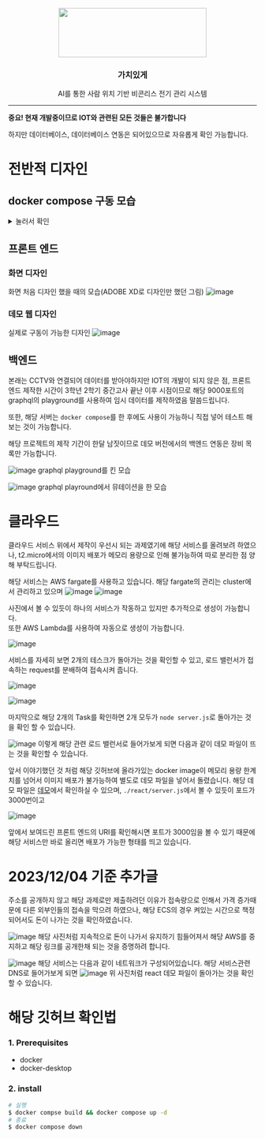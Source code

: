 <p align="center">
  <img width="300" height="100" src="https://github.com/dennis0324/temptemp/assets/50710829/e2e0023c-18d0-447f-9b4d-7132bc3effda">
</p>
<h3 align="center">가치있게</h3>
<p align="center">
  AI를 통한 사람 위치 기반 비콘리스 전기 관리 시스템
</p>

---

**중요! 현재 개발중이므로 IOT와 관련된 모든 것들은 불가합니다**

하지만 데이터베이스, 데이터베이스 연동은 되어있으므로 자유롭게 확인 가능합니다.

# 전반적 디자인
## docker compose 구동 모습
<details>
  <summary>눌러서 확인</summary>
  
![image](https://github.com/dennis0324/temptemp/assets/50710829/2531b17e-43e1-4a70-9e67-5f308c7b6538)
  
![image](https://github.com/dennis0324/temptemp/assets/50710829/a99143d8-f1cd-42ed-981e-6caff4db8fc4)  
</details>

## 프론트 엔드
### 화면 디자인
화면 처음 디자인 했을 때의 모습(ADOBE XD로 디자인만 했던 그림)
![image](https://github.com/dennis0324/temptemp/assets/50710829/bb679890-c229-456d-88ad-ebc973127c3b)

### 데모 웹 디자인
실제로 구동이 가능한 디자인 
![image](https://github.com/dennis0324/temptemp/assets/50710829/b9091830-b815-4560-9eb2-4ac5dd71df32)


## 백엔드
본래는 CCTV와 연결되어 데이터를 받아야하지만 IOT의 개발이 되지 않은 점, 프론트 엔드 제작한 시간이 3학년 2학기 중간고사 끝난 이후 시점이므로 해당 9000포트의 graphql의 playground를 사용하여 임시 데이터를 제작하였음 말씀드립니다.

또한, 해당 서버는 `docker compose`를 한 후에도 사용이 가능하니 직접 넣어 테스트 해보는 것이 가능합니다.

해당 프로젝트의 제작 기간이 한달 남짓이므로 데모 버전에서의 백엔드 연동은 장비 목록만 가능합니다.

![image](https://github.com/dennis0324/temptemp/assets/50710829/66afd289-7dca-40d2-9df1-71b50ff88321)
graphql playground를 킨 모습

![image](https://github.com/dennis0324/temptemp/assets/50710829/926a1779-7e84-4a42-9870-33694a903357)
graphql playround에서 뮤테이션을 한 모습

# 클라우드
클라우드 서비스 위에서 제작이 우선시 되는 과제였기에 해당 서비스를 올려보려 하였으나, t2.micro에서의 이미지 배포가 메모리 용량으로 인해 불가능하여 따로 분리한 점 양해 부탁드립니다.

해당 서비스는 AWS fargate를 사용하고 있습니다.
해당 fargate의 관리는 cluster에서 관리하고 있으며
![image](https://github.com/dennis0324/temptemp/assets/50710829/c95ba7e1-f77b-438d-af88-824e43f8bbc6)
![image](https://github.com/dennis0324/temptemp/assets/50710829/1bf4c86c-f00c-4917-9125-652a0301990b)

사진에서 볼 수 있듯이 하나의 서비스가 작동하고 있지만 추가적으로 생성이 가능합니다.</br>
또한 AWS Lambda를 사용하여 자동으로 생성이 가능합니다.

![image](https://github.com/dennis0324/temptemp/assets/50710829/e9b0c69c-2078-4f7d-b0c1-d197a62c7606)

서비스를 자세히 보면 2개의 테스크가 돌아가는 것을 확인할 수 있고, 로드 밸런서가 접속하는 request를 분배하여 접속시켜 줍니다.

![image](https://github.com/dennis0324/temptemp/assets/50710829/1b919c66-648e-498c-bcbe-3dfd8f87e0bf)

![image](https://github.com/dennis0324/temptemp/assets/50710829/b7c60c82-73b9-4337-880f-5249f8d43af9)

마지막으로 해당 2개의 Task를 확인하면 2개 모두가 `node server.js`로 돌아가는 것을 확인 할 수 있습니다.

![image](https://github.com/dennis0324/temptemp/assets/50710829/ec2e2212-a58c-49de-994a-b252a8dea0ae)
이렇게 해당 관련 로드 밸런서로 들어가보게 되면 다음과 같이 데모 파일이 뜨는 것을 확인할 수 있습니다.

앞서 이야기했던 것 처럼 해당 깃허브에 올라가있는 docker image이 메모리 용량 한계치를 넘어서 이미지 배포가 불가능하여 별도로 데모 파일을 넣어서 돌렸습니다.
해당 데모 파일은 [데모](https://github.com/dennis0324/AWStemp)에서 확인하실 수 있으며, `./react/server.js`에서 볼 수 있듯이 포드가 3000번이고 

![image](https://github.com/dennis0324/temptemp/assets/50710829/2f4e975e-a78f-42bd-be64-44bce40cbaeb)

앞에서 보여드린 프론트 엔드의 URI를 확인해시면 포트가 3000임을 볼 수 있기 때문에 해당 서비스만 바로 올리면 배포가 가능한 형태를 띄고 있습니다.

# 2023/12/04 기준 추가글
주소를 공개하지 않고 해당 과제로만 제출하려던 이유가 접속량으로 인해서 가격 증가때문에 다른 외부인들의 접속을 막으려 하였으나,
해당 ECS의 경우 켜있는 시간으로 책정되어서도 돈이 나가는 것을 확인하였습니다.

![image](https://github.com/dennis0324/project-worthy/assets/50710829/55e04e93-c5bb-465a-8ced-d62adbaa971b)
해당 사진처럼 지속적으로 돈이 나가서 유지하기 힘들어져서 해당 AWS를 중지하고 해당 링크를 공개한채 되는 것을 증명하려 합니다.

![image](https://github.com/dennis0324/project-worthy/assets/50710829/95f31416-4854-4b8a-931d-e11ad8846f62)
해당 서비스는 다음과 같이 네트워크가 구성되어있습니다.
해당 서비스관련 DNS로 들어가보게 되면
![image](https://github.com/dennis0324/project-worthy/assets/50710829/27e584c1-bec9-4855-8861-8fca98adb45e)
위 사진처럼 react 데모 파일이 돌아가는 것을 확인 할 수 있습니다.



# 해당 깃허브 확인법

### 1. Prerequisites
- docker
- docker-desktop

### 2. install
```bash
# 실행
$ docker compse build && docker compose up -d
# 종료
$ docker compose down
```
